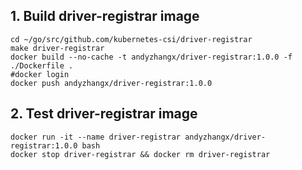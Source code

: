 ## 1. Build driver-registrar image

```
cd ~/go/src/github.com/kubernetes-csi/driver-registrar
make driver-registrar
docker build --no-cache -t andyzhangx/driver-registrar:1.0.0 -f ./Dockerfile .
#docker login
docker push andyzhangx/driver-registrar:1.0.0
```

## 2. Test driver-registrar image
```
docker run -it --name driver-registrar andyzhangx/driver-registrar:1.0.0 bash
docker stop driver-registrar && docker rm driver-registrar
```
